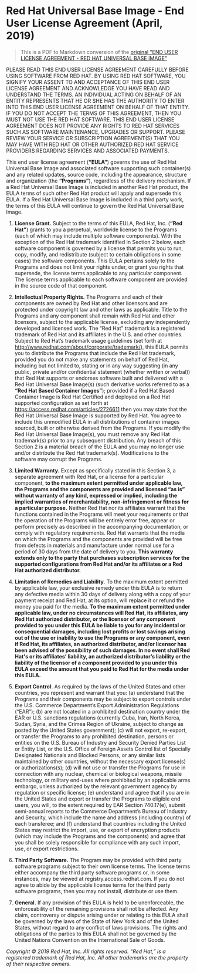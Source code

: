 # Red Hat Universal Base Image - End User License Agreement (April, 2019)

> This is a PDF to Markdown conversion of the [original "END USER LICENSE AGREEMENT - RED HAT UNIVERSAL BASE IMAGE"](https://www.redhat.com/licenses/EULA_Red_Hat_Universal_Base_Image_English_20190422.pdf)


PLEASE READ THIS END USER LICENSE AGREEMENT CAREFULLY BEFORE USING SOFTWARE FROM RED HAT. BY USING RED HAT
SOFTWARE, YOU SIGNIFY YOUR ASSENT TO AND ACCEPTANCE OF THIS END USER LICENSE AGREEMENT AND ACKNOWLEDGE YOU
HAVE READ AND UNDERSTAND THE TERMS. AN INDIVIDUAL ACTING ON BEHALF OF AN ENTITY REPRESENTS THAT HE OR SHE HAS THE
AUTHORITY TO ENTER INTO THIS END USER LICENSE AGREEMENT ON BEHALF OF THAT ENTITY. IF YOU DO NOT ACCEPT THE TERMS
OF THIS AGREEMENT, THEN YOU MUST NOT USE THE RED HAT SOFTWARE. THIS END USER LICENSE AGREEMENT DOES NOT PROVIDE
ANY RIGHTS TO RED HAT SERVICES SUCH AS SOFTWARE MAINTENANCE, UPGRADES OR SUPPORT. PLEASE REVIEW YOUR SERVICE
OR SUBSCRIPTION AGREEMENT(S) THAT YOU MAY HAVE WITH RED HAT OR OTHER AUTHORIZED RED HAT SERVICE PROVIDERS
REGARDING SERVICES AND ASSOCIATED PAYMENTS.


This end user license agreement (**“EULA”**) governs the use of Red Hat Universal Base Image and associated software supporting such container(s)
and any related updates, source code, including the appearance, structure and organization (the **“Programs”**), regardless of the delivery mechanism.
If a Red Hat Universal Base Image is included in another Red Hat product, the EULA terms of such other Red Hat product will apply and supersede
this EULA. If a Red Hat Universal Base Image is included in a third party work, the terms of this EULA will continue to govern the Red Hat Universal
Base Image.

1. **License Grant.** Subject to the terms of this EULA, Red Hat, Inc. (**“Red Hat”**) grants to you a perpetual, worldwide license to the Programs (each
of which may include multiple software components). With the exception of the Red Hat trademark identified in Section 2 below, each software
component is governed by a license that permits you to run, copy, modify, and redistribute (subject to certain obligations in some cases) the
software components. This EULA pertains solely to the Programs and does not limit your rights under, or grant you rights that supersede, the
license terms applicable to any particular component. The license terms applicable to each software component are provided in the source code
of that component.

2. **Intellectual Property Rights.** The Programs and each of their components are owned by Red Hat and other licensors and are protected under
copyright law and other laws as applicable. Title to the Programs and any component shall remain with Red Hat and other licensors, subject to
the applicable license, excluding any independently developed and licensed work. The “Red Hat” trademark is a registered trademark of Red
Hat and its affiliates in the U.S. and other countries.
Subject to Red Hat’s trademark usage guidelines (set forth at
http://www.redhat.com/about/corporate/trademark/), this EULA permits you to distribute the Programs that include the Red Hat trademark,
provided you do not make any statements on behalf of Red Hat, including but not limited to, stating or in any way suggesting (in any public,
private and/or confidential statement (whether written or verbal)) that Red Hat supports or endorses software built and delivered with a Red Hat
Universal Base Image(s) (such derivative works referred to as a **“Red Hat Based Container Images”**); provided if a Red Hat Based Container
Image is Red Hat Certified and deployed on a Red Hat supported configuration as set forth at https://access.redhat.com/articles/2726611 then
you may state that the Red Hat Universal Base Image is supported by Red Hat. You agree to include this unmodified EULA in all distributions of
container images sourced, built or otherwise derived from the Programs. If you modify the Red Hat Universal Base Image(s), you must remove
any Red Hat trademark(s) prior to any subsequent distribution. Any breach of this Section 2 is a material breach of the EULA and you may no
longer use and/or distribute the Red Hat trademark(s). Modifications to the software may corrupt the Programs.

3. **Limited Warranty.** Except as specifically stated in this Section 3, a separate agreement with Red Hat, or a license for a particular component,
**to the maximum extent permitted under applicable law, the Programs and the components are provided and licensed “as is” without
warranty of any kind, expressed or implied, including the implied warranties of merchantability, non-infringement or fitness for a
particular purpose.** Neither Red Hat nor its affiliates warrant that the functions contained in the Programs will meet your requirements or that
the operation of the Programs will be entirely error free, appear or perform precisely as described in the accompanying documentation, or comply
with regulatory requirements. Red Hat warrants that the media on which the Programs and the components are provided will be free from defects
in materials and manufacture under normal use for a period of 30 days from the date of delivery to you. **This warranty extends only to the party
that purchases subscription services for the supported configurations from Red Hat and/or its affiliates or a Red Hat authorized
distributor.**

4. **Limitation of Remedies and Liability.** To the maximum extent permitted by applicable law, your exclusive remedy under this EULA is to return
any defective media within 30 days of delivery along with a copy of your payment receipt and Red Hat, at its option, will replace it or refund the
money you paid for the media. **To the maximum extent permitted under applicable law, under no circumstances will Red Hat, its affiliates,
any Red Hat authorized distributor, or the licensor of any component provided to you under this EULA be liable to you for any incidental
or consequential damages, including lost profits or lost savings arising out of the use or inability to use the Programs or any
component, even if Red Hat, its affiliates, an authorized distributor, and/or licensor has been advised of the possibility of such
damages. In no event shall Red Hat's or its affiliates’ liability, an authorized distributor’s liability or the liability of the licensor of a
component provided to you under this EULA exceed the amount that you paid to Red Hat for the media under this EULA.**

5. **Export Control.** As required by the laws of the United States and other countries, you represent and warrant that you: (a) understand that the
Programs and their components may be subject to export controls under the U.S. Commerce Department’s Export Administration Regulations
(“EAR”); (b) are not located in a prohibited destination country under the EAR or U.S. sanctions regulations (currently Cuba, Iran, North Korea,
Sudan, Syria, and the Crimea Region of Ukraine, subject to change as posted by the United States government); (c) will not export, re-export, or
transfer the Programs to any prohibited destination, persons or entities on the U.S. Bureau of Industry and Security Denied Parties List or Entity
List, or the U.S. Office of Foreign Assets Control list of Specially Designated Nationals and Blocked Persons, or any similar lists maintained by
other countries, without the necessary export license(s) or authorizations(s); (d) will not use or transfer the Programs for use in connection with
any nuclear, chemical or biological weapons, missile technology, or military end-uses where prohibited by an applicable arms embargo, unless
authorized by the relevant government agency by regulation or specific license; (e) understand and agree that if you are in the United States and
export or transfer the Programs to eligible end users, you will, to the extent required by EAR Section 740.17(e), submit semi-annual reports to
the Commerce Department’s Bureau of Industry and Security, which include the name and address (including country) of each transferee; and
(f) understand that countries including the United States may restrict the import, use, or export of encryption products (which may include the
Programs and the components) and agree that you shall be solely responsible for compliance with any such import, use, or export restrictions.

6. **Third Party Software.** The Program may be provided with third party software programs subject to their own license terms. The license terms
either accompany the third party software programs or, in some instances, may be viewed at registry.access.redhat.com. If you do not agree to
abide by the applicable license terms for the third party software programs, then you may not install, distribute or use them.

7. **General.** If any provision of this EULA is held to be unenforceable, the enforceability of the remaining provisions shall not be affected. Any claim,
controversy or dispute arising under or relating to this EULA shall be governed by the laws of the State of New York and of the United States,
without regard to any conflict of laws provisions. The rights and obligations of the parties to this EULA shall not be governed by the United
Nations Convention on the International Sale of Goods.

*Copyright © 2019 Red Hat, Inc. All rights reserved.
“Red Hat,” is a registered trademark of Red Hat, Inc. All other trademarks are the property of their respective owners.*
